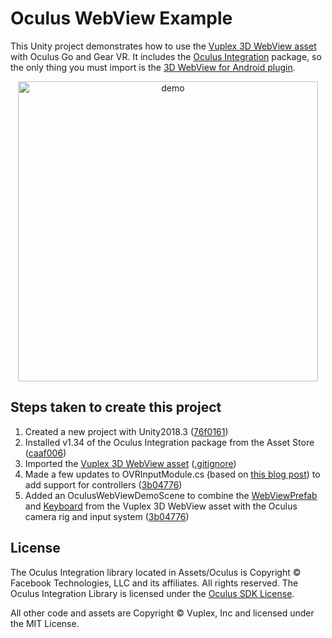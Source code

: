 # Oculus WebView Example

This Unity project demonstrates how to use the [Vuplex 3D WebView asset](https://developer.vuplex.com/webview/overview) with Oculus Go and Gear VR. It includes the [Oculus Integration](https://assetstore.unity.com/packages/tools/integration/oculus-integration-82022) package, so the only thing you must import is the [3D WebView for Android plugin](https://assetstore.unity.com/packages/tools/gui/3d-webview-for-android-137030).

<p align="center">
  <img alt="demo" src="./demo.gif" width="480">
</p>

## Steps taken to create this project

1. Created a new project with Unity2018.3 ([76f0161](https://github.com/vuplex/oculus-webview-example/commit/76f01610414b97a6bd1574a40b58eee503725014))
2. Installed v1.34 of the Oculus Integration package from the Asset Store ([caaf006](https://github.com/vuplex/oculus-webview-example/commit/caaf006fb79ca2ade5b80946175b13fb10b7707a))
3. Imported the [Vuplex 3D WebView asset](https://developer.vuplex.com/webview/overview) ([.gitignore](https://github.com/vuplex/oculus-webview-example/blob/69d404181ba188937c124d154d7b1eab6173f609/.gitignore#L62))
4. Made a few updates to OVRInputModule.cs (based on [this blog post](https://developer.oculus.com/blog/adding-gear-vr-controller-support-to-the-unity-vr-samples/)) to add support for controllers ([3b04776](https://github.com/vuplex/oculus-webview-example/commit/3b04776a265b7431518892af779af92aff5cdd43#diff-93e3a5aae2911095791d5ebd91bbb75dR25))
5. Added an OculusWebViewDemoScene to combine the [WebViewPrefab](https://developer.vuplex.com/webview/WebViewPrefab) and [Keyboard](https://developer.vuplex.com/webview/Keyboard) from the Vuplex 3D WebView asset with the Oculus camera rig and input system ([3b04776](https://github.com/vuplex/oculus-webview-example/commit/3b04776a265b7431518892af779af92aff5cdd43#diff-149997e6ff04f2f79b8a812b1ba2fb9aR1))

## License

The Oculus Integration library located in Assets/Oculus is Copyright © Facebook Technologies, LLC and its affiliates. All rights reserved. The Oculus Integration Library is licensed under the [Oculus SDK License](https://developer.oculus.com/licenses/sdk-3.5/).

All other code and assets are Copyright © Vuplex, Inc and licensed under the MIT License.
